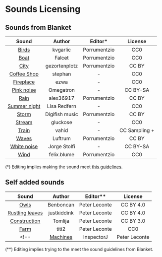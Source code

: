 # Sounds Licensing

## Sounds from Blanket

| Sound | Author | Editor* | License
| :-:  | :-: | :-: | :-:
| [Birds](https://freesound.org/people/kvgarlic/sounds/156826/) | kvgarlic | Porrumentzio | CC0
| [Boat](https://freesound.org/people/Falcet/sounds/439365/) | Falcet | Porrumentzio | CC0
| [City](https://freesound.org/people/gezortenplotz/sounds/44796/) | gezortenplotz | Porrumentzio | CC BY
| [Coffee Shop](https://soundbible.com/1664-Restaurant-Ambiance.html) | stephan | - | CC0
| [Fireplace](https://soundbible.com/1543-Fireplace.html) | ezwa | - | CC0
| [Pink noise](https://es.wikipedia.org/wiki/Archivo:Pink_noise.ogg) | Omegatron | - | CC BY-SA
| [Rain](https://freesound.org/people/alex36917/sounds/524605/) | alex36917 | Porrumentzio | CC BY
| [Summer night](https://soundbible.com/2083-Crickets-Chirping-At-Night.html) | Lisa Redfern | - | CC0 | 
| [Storm](https://freesound.org/people/digifishmusic/sounds/41739/) | Digifish music | Porrumentzio | CC BY
| [Stream](https://freesound.org/people/gluckose/sounds/333987/) | gluckose | - | CC0
| [Train](https://trains.ambient-mixer.com/rainy-train) | vahid | - | CC Sampling +
| [Waves](https://freesound.org/people/Luftrum/sounds/48412/) | Luftrum | Porrumentzio | CC BY
| [White noise](https://commons.wikimedia.org/w/index.php?title=File%3AWhite-noise-sound-20sec-mono-44100Hz.ogg) | Jorge Stolfi | - | CC BY-SA |
| [Wind](https://freesound.org/people/felix.blume/sounds/217506/) | felix.blume | Porrumentzio | CC0


(*) Editing implies making the sound meet [this guidelines](https://github.com/rafaelmardojai/blanket/blob/master/CONTRIBUTING.md#sounds).

## Self added sounds
 
| Sound | Author | Editor** | License
| :-:  | :-: | :-: | :-:
| [Owls](https://freesound.org/people/Benboncan/sounds/63220/) | Benboncan | Peter Leconte | CC BY 4.0
| [Rustling leaves](https://freesound.org/people/juskiddink/sounds/78955/) | justkiddink | Peter Leconte | CC BY 4.0
| [Construction](https://freesound.org/people/Tomlija/sounds/98024/) | Tomlija | Peter Leconte | CC BY 3.0
| [Farm](https://freesound.org/people/titi2/sounds/567523/) | titi2 | Peter Leconte | CC0
<!-- | [Machines](https://freesound.org/people/InspectorJ/sounds/385943/) | InspectorJ | Peter Leconte | CC BY 4.0 -->

(**) Editing implies trying to the meet the sound guidelines from Blanket.
